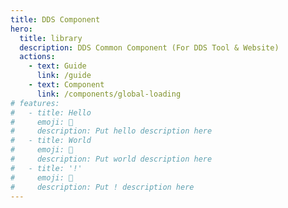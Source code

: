 ```yaml
---
title: DDS Component
hero:
  title: library
  description: DDS Common Component (For DDS Tool & Website)
  actions:
    - text: Guide
      link: /guide
    - text: Component
      link: /components/global-loading
# features:
#   - title: Hello
#     emoji: 💎
#     description: Put hello description here
#   - title: World
#     emoji: 🌈
#     description: Put world description here
#   - title: '!'
#     emoji: 🚀
#     description: Put ! description here
---
```

